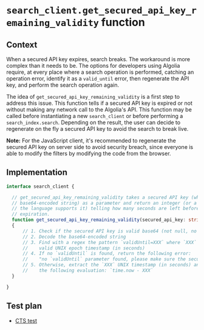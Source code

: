# `search_client.get_secured_api_key_remaining_validity` function

## Context

When a secured API key expires, search breaks. The workaround is more complex
than it needs to be. The options for developers using Algolia require, at every
place where a search operation is performed, catching an operation error,
identify it as a `valid_until` error, then regenerate the API key, and perform
the search operation again.

The idea of `get_secured_api_key_remaining_validity` is a first step to address
this issue. This function tells if a secured API key is expired or not without
making any network call to the Algolia's API. This function may be called
before instantiating a new `search_client` or before performing a
`search_index.search`. Depending on the result, the user can decide to
regenerate on the fly a secured API key to avoid the search to break live.

**Note:** For the JavaScript client, it's recommended to regenerate the secured
API key on server side to avoid security breach, since everyone is able to
modify the filters by modifying the code from the browser.

## Implementation

```ts
interface search_client {

  // get_secured_api_key_remaining_validity takes a secured API key (which is a
  // base64-encoded string) as a parameter and return an integer (or a duration if
  // the language supports it) telling how many seconds are left before the key
  // expiration.
  function get_secured_api_key_remaining_validity(secured_api_key: string) return int // or a duration if the language supports it
  {
      // 1. Check if the secured API key is valid base64 (not null, no whitespace, etc.)
      // 2. Decode the base64-encoded string
      // 3. Find with a regex the pattern `validUntil=XXX` where `XXX` is a
      //    valid UNIX epoch timestamp (in seconds)
      // 4. If no `validUntil` is found, return the following error:
      //    "no `validUntil` parameter found, please make sure the secured API key has one"
      // 5. Otherwise, extract the `XXX` UNIX timestamp (in seconds) and return
      //    the following evaluation: `time.now - XXX`
  }

}
```

## Test plan

 - [CTS test](../common-test-suite#expired-secured-api-keys)
